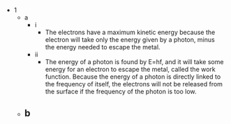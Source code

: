 - 1
	- a
		- i
			- The electrons have a maximum kinetic energy because the electron will take only the energy given by a photon, minus the energy needed to escape the metal.
		- ii
			- The energy of a photon is found by E=hf, and it will take some energy for an electron to escape the metal, called the work function. Because the energy of a photon is directly linked to the frequency of itself, the electrons will not be released from the surface if the frequency of the photon is too low.
	- b
		- 